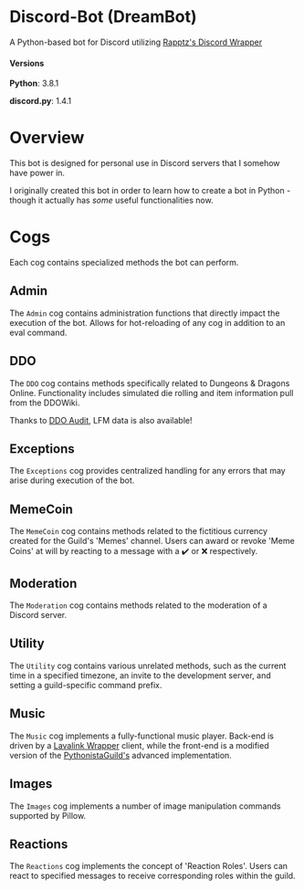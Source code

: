 # Discord-Bot (DreamBot)
A Python-based bot for Discord utilizing [Rapptz's Discord Wrapper](https://github.com/Rapptz/discord.py)

#### Versions
**Python**: 3.8.1

**discord.py**: 1.4.1

# Overview
This bot is designed for personal use in Discord servers that I somehow have power in.

I originally created this bot in order to learn how to create a bot in Python - though it actually has _some_ useful functionalities
now.

# Cogs
Each cog contains specialized methods the bot can perform.

## Admin
The `Admin` cog contains administration functions that directly impact the execution of the bot. Allows for hot-reloading
of any cog in addition to an eval command.

## DDO
The `DDO` cog contains methods specifically related to Dungeons & Dragons Online. Functionality includes simulated die rolling 
and item information pull from the DDOWiki.

Thanks to [DDO Audit](https://www.playeraudit.com/), LFM data is also available!

## Exceptions
The `Exceptions` cog provides centralized handling for any errors that may arise during execution of the bot.

## MemeCoin
The `MemeCoin` cog contains methods related to the fictitious currency created for the Guild's 'Memes' channel. Users can award 
or revoke 'Meme Coins' at will by reacting to a message with a :heavy_check_mark: or :x: respectively.

## Moderation
The `Moderation` cog contains methods related to the moderation of a Discord server.

## Utility
The `Utility` cog contains various unrelated methods, such as the current time in a specified timezone, an invite to the
development server, and setting a guild-specific command prefix.

## Music
The `Music` cog implements a fully-functional music player. Back-end is driven by a 
[Lavalink Wrapper](https://github.com/PythonistaGuild/Wavelink) client, while the front-end is a modified version of the 
[PythonistaGuild's](https://github.com/PythonistaGuild/Wavelink/blob/master/examples/advanced.py) advanced 
implementation.

## Images
The `Images` cog implements a number of image manipulation commands supported by Pillow.

## Reactions
The `Reactions` cog implements the concept of 'Reaction Roles'. Users can react to specified messages to receive 
corresponding roles within the guild.